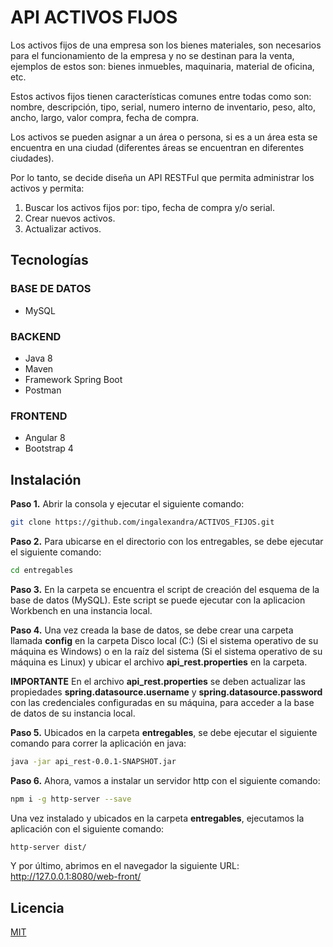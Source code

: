 # API ACTIVOS FIJOS

Los activos fijos de una empresa son los bienes materiales, son necesarios para el
funcionamiento de la empresa y no se destinan para la venta, ejemplos de estos son: bienes
inmuebles, maquinaria, material de oficina, etc.

Estos activos fijos tienen características comunes entre todas como son: nombre, descripción,
tipo, serial, numero interno de inventario, peso, alto, ancho, largo, valor compra, fecha de
compra.

Los activos se pueden asignar a un área o persona, si es a un área esta se encuentra en una
ciudad (diferentes áreas se encuentran en diferentes ciudades).

Por lo tanto, se decide diseña un API RESTFul que permita administrar los activos y permita:

1. Buscar los activos fijos por: tipo, fecha de compra y/o serial.
2. Crear nuevos activos.
3. Actualizar activos.

## Tecnologías

### BASE DE DATOS
* MySQL

### BACKEND
* Java 8
* Maven
* Framework Spring Boot
* Postman

### FRONTEND
* Angular 8
* Bootstrap 4

## Instalación

**Paso 1.** Abrir la consola y ejecutar el siguiente comando:
```bash
git clone https://github.com/ingalexandra/ACTIVOS_FIJOS.git
```
**Paso 2.** Para ubicarse en el directorio con los entregables, se debe ejecutar el siguiente comando:
```bash
cd entregables
```

**Paso 3.** En la carpeta se encuentra el script de creación del esquema de la base de datos (MySQL). Este script se puede ejecutar con la aplicacion 
Workbench en una instancia local. 

**Paso 4.** Una vez creada la base de datos, se debe crear una carpeta llamada **config** en la carpeta Disco local (C:) (Si el sistema operativo de su máquina es Windows) o en la raíz del sistema (Si el sistema operativo de su máquina es Linux) y ubicar el archivo **api_rest.properties** en la carpeta.

**IMPORTANTE** En el archivo **api_rest.properties** se deben actualizar las propiedades **spring.datasource.username** y **spring.datasource.password** con las credenciales configuradas en su máquina, para acceder a la base de datos de su instancia local.

**Paso 5.** Ubicados en la carpeta **entregables**, se debe ejecutar el siguiente comando para correr la aplicación en java:
```bash
java -jar api_rest-0.0.1-SNAPSHOT.jar
```

**Paso 6.** Ahora, vamos a instalar un servidor http con el siguiente comando:
```bash
npm i -g http-server --save
```

Una vez instalado y ubicados en la carpeta **entregables**, ejecutamos la aplicación con el siguiente comando:
```bash
http-server dist/
```

Y por último, abrimos en el navegador la siguiente URL: http://127.0.0.1:8080/web-front/

## Licencia
[MIT](https://choosealicense.com/licenses/mit/)
